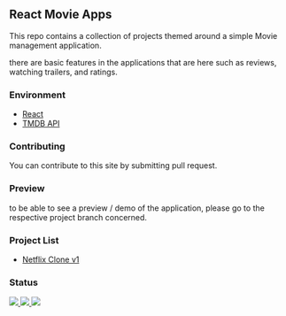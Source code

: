## React Movie Apps

This repo contains a collection of projects themed around a simple Movie
management application.

there are basic features in the applications that are here such as reviews,
watching trailers, and ratings.

### Environment

<ul>
  <li><a href="#" _target="blank">React</a></li>
  <li><a href="https://www.themoviedb.org/" _target="blank">TMDB API</a></li>
</ul>

### Contributing

You can contribute to this site by submitting pull request.

### Preview

to be able to see a preview / demo of the application, please go to the
respective project branch concerned.

### Project List
<ul>
  <li>
    <a href="https://github.com/novaardiansyah/react-movie-apps/tree/netflix-clone-v1" _target="blank">
      Netflix Clone v1
    </a>
  </li>
</ul>

### Status

<p>
  <a href="#" _target="blank">
    <img src="https://img.shields.io/badge/stages-production-informational">
  </a>
  <a href="#" _target="blank">
    <img src="https://img.shields.io/github/repo-size/novaardiansyah/react-movie-apps?label=size&color=informational" />
  </a>
  <a href="https://github.com/novaardiansyah/react-movie-apps/blob/main/LICENSE" _target="blank">
    <img src="https://img.shields.io/github/license/novaardiansyah/react-movie-apps?label=license&color=informational" />
  </a>
</p>
